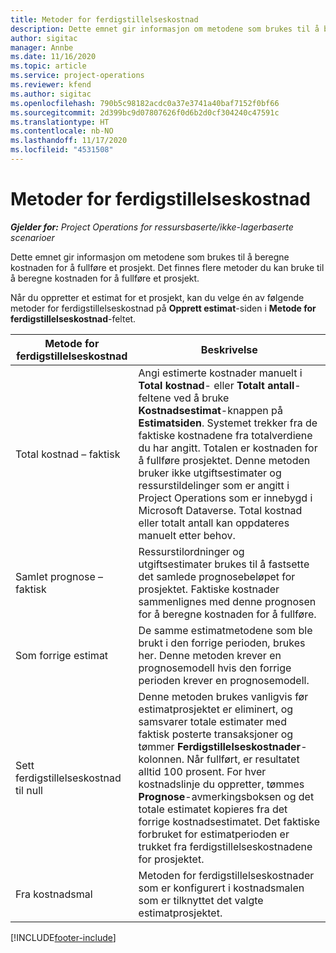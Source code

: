 ```yaml
---
title: Metoder for ferdigstillelseskostnad
description: Dette emnet gir informasjon om metodene som brukes til å beregne kostnaden for å fullføre et prosjekt.
author: sigitac
manager: Annbe
ms.date: 11/16/2020
ms.topic: article
ms.service: project-operations
ms.reviewer: kfend
ms.author: sigitac
ms.openlocfilehash: 790b5c98182acdc0a37e3741a40baf7152f0bf66
ms.sourcegitcommit: 2d399bc9d07807626f0d6b2d0cf304240c47591c
ms.translationtype: HT
ms.contentlocale: nb-NO
ms.lasthandoff: 11/17/2020
ms.locfileid: "4531508"
---
```

# <a name="cost-to-complete-methods"></a>Metoder for ferdigstillelseskostnad

_**Gjelder for:** Project Operations for ressursbaserte/ikke-lagerbaserte scenarioer_

Dette emnet gir informasjon om metodene som brukes til å beregne kostnaden for å fullføre et prosjekt. Det finnes flere metoder du kan bruke til å beregne kostnaden for å fullføre et prosjekt. 

Når du oppretter et estimat for et prosjekt, kan du velge én av følgende metoder for ferdigstillelseskostnad på **Opprett estimat**-siden i **Metode for ferdigstillelseskostnad**-feltet.

| Metode for ferdigstillelseskostnad    | Beskrivelse                                                                                                                                                                                                                                                                                                                                                                                                                                                                                        |
|------------------------------|----------------------------------------------------------------------------------------------------------------------------------------------------------------------------------------------------------------------------------------------------------------------------------------------------------------------------------------------------------------------------------------------------------------------------------------------------------------------------------------------------|
| Total kostnad – faktisk            | Angi estimerte kostnader manuelt i **Total kostnad**- eller **Totalt antall**-feltene ved å bruke **Kostnadsestimat**-knappen på **Estimatsiden**. Systemet trekker fra de faktiske kostnadene fra totalverdiene du har angitt. Totalen er kostnaden for å fullføre prosjektet. Denne metoden bruker ikke utgiftsestimater og ressurstildelinger som er angitt i Project Operations som er innebygd i Microsoft Dataverse. Total kostnad eller totalt antall kan oppdateres manuelt etter behov.  |
| Samlet prognose – faktisk        | Ressurstilordninger og utgiftsestimater brukes til å fastsette det samlede prognosebeløpet for prosjektet. Faktiske kostnader sammenlignes med denne prognosen for å beregne kostnaden for å fullføre.                                                                                                                                                                                                                                                                          |
| Som forrige estimat         | De samme estimatmetodene som ble brukt i den forrige perioden, brukes her. Denne metoden krever en prognosemodell hvis den forrige perioden krever en prognosemodell.                                                                                                                                                                                                                                                                                                                           |
| Sett ferdigstillelseskostnad til null | Denne metoden brukes vanligvis før estimatprosjektet er eliminert, og samsvarer totale estimater med faktisk posterte transaksjoner og tømmer **Ferdigstillelseskostnader**-kolonnen. Når fullført, er resultatet alltid 100 prosent. For hver kostnadslinje du oppretter, tømmes **Prognose**-avmerkingsboksen og det totale estimatet kopieres fra det forrige kostnadsestimatet. Det faktiske forbruket for estimatperioden er trukket fra ferdigstillelseskostnadene for prosjektet.              |
| Fra kostnadsmal           | Metoden for ferdigstillelseskostnader som er konfigurert i kostnadsmalen som er tilknyttet det valgte estimatprosjektet.                                                                                                                                                                                                                                                                                                                                                                          |


[!INCLUDE[footer-include](../includes/footer-banner.md)]
